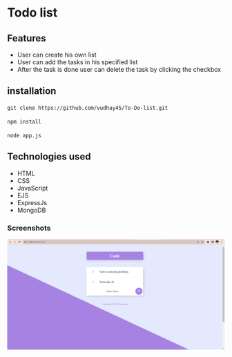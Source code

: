 # Todo list

## Features

- User can create his own list
- User can add the tasks in his specified list
- After the task is done user can delete the task by clicking the checkbox

## installation

```
git clone https://github.com/vudhay45/To-Do-list.git

npm install

node app.js

```

## Technologies used

- HTML
- CSS
- JavaScript
- EJS
- ExpressJs
- MongoDB

### Screenshots

![Todolist](https://github.com/poornesh-chenna/Todo-list/blob/master/screenshots/todolistUI.png)
